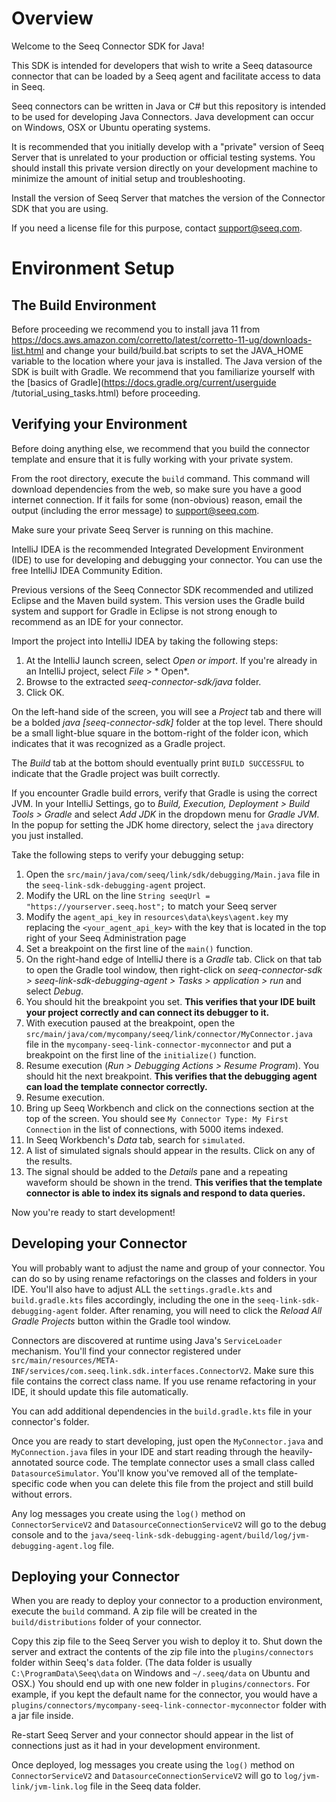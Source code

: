 Overview
========
Welcome to the Seeq Connector SDK for Java!

This SDK is intended for developers that wish to write a Seeq datasource connector that can be loaded by a Seeq agent
and facilitate access to data in Seeq.

Seeq connectors can be written in Java or C# but this repository is intended to be used for developing Java 
Connectors. Java development can occur on Windows, OSX or Ubuntu operating systems.

It is recommended that you initially develop with a "private" version of Seeq Server that is unrelated to your production or official testing systems. You should install this private version directly on your development machine to minimize the amount of initial setup and troubleshooting.

Install the version of Seeq Server that matches the version of the Connector SDK that you are using.

If you need a license file for this purpose, contact [support@seeq.com](mailto:support@seeq.com).

Environment Setup
=================

## The Build Environment

Before proceeding we recommend you to install java 11 from 
https://docs.aws.amazon.com/corretto/latest/corretto-11-ug/downloads-list.html and change your build/build.bat 
scripts to set the JAVA_HOME variable to the location where your java is installed. 
The Java version of the SDK is built with Gradle. We recommend that you
familiarize yourself with the [basics of Gradle](https://docs.gradle.org/current/userguide
/tutorial_using_tasks.html) before proceeding.

## Verifying your Environment

Before doing anything else, we recommend that you build the connector template and ensure that it is fully working with
your private system.

From the root directory, execute the `build` command. This command will download dependencies from the web, so make
sure you have a good internet connection. If it fails for some (non-obvious) reason, email the output (including the
error message) to [support@seeq.com](mailto:support@seeq.com).

Make sure your private Seeq Server is running on this machine.

IntelliJ IDEA is the recommended Integrated Development Environment (IDE) to use for developing and debugging your
connector. You can use the free IntelliJ IDEA Community Edition.

Previous versions of the Seeq Connector SDK recommended and utilized Eclipse and the Maven build system. This version
uses the Gradle build system and support for Gradle in Eclipse is not strong enough to recommend as an IDE for your
connector.

Import the project into IntelliJ IDEA by taking the following steps:

1. At the IntelliJ launch screen, select *Open or import*. If you're already in an IntelliJ project, select *File* > *
   Open*.
2. Browse to the extracted *seeq-connector-sdk/java* folder.
3. Click OK.

On the left-hand side of the screen, you will see a *Project* tab and there will be a bolded *java [seeq-connector-sdk]*
folder at the top level. There should be a small light-blue square in the bottom-right of the folder icon, which
indicates that it was recognized as a Gradle project.

The *Build* tab at the bottom should eventually print `BUILD SUCCESSFUL` to indicate that the Gradle project was built
correctly.

If you encounter Gradle build errors, verify that Gradle is using the correct JVM. In your IntelliJ Settings, go to
*Build, Execution, Deployment > Build Tools > Gradle* and select *Add JDK* in the dropdown menu for *Gradle JVM*. In the
popup for setting the JDK home directory, select the `java` directory you just installed.

Take the following steps to verify your debugging setup:

1. Open the `src/main/java/com/seeq/link/sdk/debugging/Main.java` file in the `seeq-link-sdk-debugging-agent` project.
1. Modify the URL on the line `String seeqUrl = "https://yourserver.seeq.host";` to match your Seeq server
1. Modify the `agent_api_key` in `resources\data\keys\agent.key` my replacing the `<your_agent_api_key>`
   with the key that is located in the top right of your Seeq Administration page
1. Set a breakpoint on the first line of the `main()` function.
1. On the right-hand edge of IntelliJ there is a *Gradle* tab. Click on that tab to open the Gradle tool window, then
   right-click on
   *seeq-connector-sdk > seeq-link-sdk-debugging-agent > Tasks > application > run* and select *Debug*.
1. You should hit the breakpoint you set. **This verifies that your IDE built your project correctly and can connect its
   debugger to it.**
1. With execution paused at the breakpoint, open the `src/main/java/com/mycompany/seeq/link/connector/MyConnector.java
   ` file in the
   `mycompany-seeq-link-connector-myconnector` and put a breakpoint on the first line of the `initialize()` function.
1. Resume execution (*Run > Debugging Actions > Resume Program*). You should hit the next breakpoint. **This verifies
   that the debugging agent can load the template connector correctly.**
1. Resume execution.
1. Bring up Seeq Workbench and click on the connections section at the top of the screen. You should
   see `My Connector Type: My First Connection` in the list of connections, with 5000 items indexed.
1. In Seeq Workbench's *Data* tab, search for `simulated`.
1. A list of simulated signals should appear in the results. Click on any of the results.
1. The signal should be added to the *Details* pane and a repeating waveform should be shown in the trend. **This
    verifies that the template connector is able to index its signals and respond to data queries.**

Now you're ready to start development!

## Developing your Connector

You will probably want to adjust the name and group of your connector. You can do so by using rename refactorings on the
classes and folders in your IDE. You'll also have to adjust ALL the `settings.gradle.kts` and `build.gradle.kts`
files accordingly, including the one in the `seeq-link-sdk-debugging-agent` folder. After renaming, you will need to
click the *Reload All Gradle Projects* button within the Gradle tool window.

Connectors are discovered at runtime using Java's `ServiceLoader` mechanism. You'll find your connector registered under
`src/main/resources/META-INF/services/com.seeq.link.sdk.interfaces.ConnectorV2`. Make sure this file contains the
correct class name. If you use rename refactoring in your IDE, it should update this file automatically.

You can add additional dependencies in the `build.gradle.kts` file in your connector's folder.

Once you are ready to start developing, just open the `MyConnector.java` and `MyConnection.java` files in your IDE and
start reading through the heavily-annotated source code. The template connector uses a small class called
`DatasourceSimulator`. You'll know you've removed all of the template-specific code when you can delete this file from
the project and still build without errors.

Any log messages you create using the `log()` method on `ConnectorServiceV2` and `DatasourceConnectionServiceV2` will go
to the debug console and to the `java/seeq-link-sdk-debugging-agent/build/log/jvm-debugging-agent.log` file.

## Deploying your Connector

When you are ready to deploy your connector to a production environment, execute the `build` command. A zip file will be
created in the `build/distributions` folder of your connector.

Copy this zip file to the Seeq Server you wish to deploy it to. Shut down the server and extract the contents of the zip
file into the `plugins/connectors` folder within Seeq's `data` folder. (The data folder is usually
`C:\ProgramData\Seeq\data` on Windows and `~/.seeq/data` on Ubuntu and OSX.) You should end up with one new folder in
`plugins/connectors`. For example, if you kept the default name for the connector, you would have a
`plugins/connectors/mycompany-seeq-link-connector-myconnector` folder with a jar file inside.

Re-start Seeq Server and your connector should appear in the list of connections just as it had in your development
environment.

Once deployed, log messages you create using the `log()` method on `ConnectorServiceV2`
and `DatasourceConnectionServiceV2`
will go to `log/jvm-link/jvm-link.log` file in the Seeq data folder.
